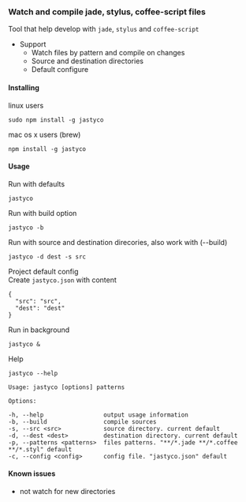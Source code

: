 ### Watch and compile jade, stylus, coffee-script files  
Tool that help develop with `jade`, `stylus` and `coffee-script`  

- Support  
  * Watch files by pattern and compile on changes  
  * Source and destination directories  
  * Default configure  

#### Installing

linux users
```
sudo npm install -g jastyco
```

mac os x users (brew)
```
npm install -g jastyco
```

#### Usage

Run with defaults
```
jastyco
```

Run with build option
```
jastyco -b
```

Run with source and destination direcories, also work with (--build)
```
jastyco -d dest -s src
```

Project default config  
Create `jastyco.json` with content
```
{
  "src": "src",
  "dest": "dest"
}
```

Run in background
```
jastyco &
```

Help
```
jastyco --help

Usage: jastyco [options] patterns

Options:

-h, --help                 output usage information
-b, --build                compile sources
-s, --src <src>            source directory. current default
-d, --dest <dest>          destination directory. current default
-p, --patterns <patterns>  files patterns. "**/*.jade **/*.coffee **/*.styl" default
-c, --config <config>      config file. "jastyco.json" default
```

#### Known issues
* not watch for new directories
